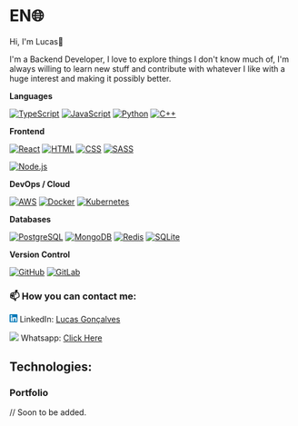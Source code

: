 # EN🌐
Hi, I'm Lucas👋

I'm a Backend Developer, I love to explore things I don't know much of, I'm always willing to learn new stuff and contribute with whatever I like with a huge interest and making it possibly better.

**Languages**

[![TypeScript](https://skillicons.dev/icons?i=ts)](https://skillicons.dev) [![JavaScript](https://skillicons.dev/icons?i=js)](https://skillicons.dev) [![Python](https://skillicons.dev/icons?i=python)](https://skillicons.dev) [![C++](https://skillicons.dev/icons?i=cpp)](https://skillicons.dev)

**Frontend**

[![React](https://skillicons.dev/icons?i=react)](https://skillicons.dev) [![HTML](https://skillicons.dev/icons?i=html)](https://skillicons.dev) [![CSS](https://skillicons.dev/icons?i=css)](https://skillicons.dev) [![SASS](https://skillicons.dev/icons?i=sass)](https://skillicons.dev)

[![Node.js](https://skillicons.dev/icons?i=nodejs)](https://skillicons.dev)

**DevOps / Cloud**

[![AWS](https://skillicons.dev/icons?i=aws)](https://skillicons.dev) [![Docker](https://skillicons.dev/icons?i=docker)](https://skillicons.dev) [![Kubernetes](https://skillicons.dev/icons?i=kubernetes)](https://skillicons.dev)

**Databases**

[![PostgreSQL](https://skillicons.dev/icons?i=postgres)](https://skillicons.dev) [![MongoDB](https://skillicons.dev/icons?i=mongodb)](https://skillicons.dev) [![Redis](https://skillicons.dev/icons?i=redis)](https://skillicons.dev) [![SQLite](https://skillicons.dev/icons?i=sqlite)](https://skillicons.dev)

**Version Control**

[![GitHub](https://skillicons.dev/icons?i=github)](https://skillicons.dev) [![GitLab](https://skillicons.dev/icons?i=gitlab)](https://skillicons.dev)

    
### 📫 How you can contact me:
    
<img src="./public/174857.png" width="14"> LinkedIn: [Lucas Gonçalves](https://www.linkedin.com/in/l-goncalves12/)
    
<img src="https://logospng.org/download/whatsapp/logo-whatsapp-verde-icone-ios-android-1024.png" width="14"> Whatsapp: [Click Here](https://wa.me/5511932317754)

## Technologies:



### Portfolio
// Soon to be added.

    


     
